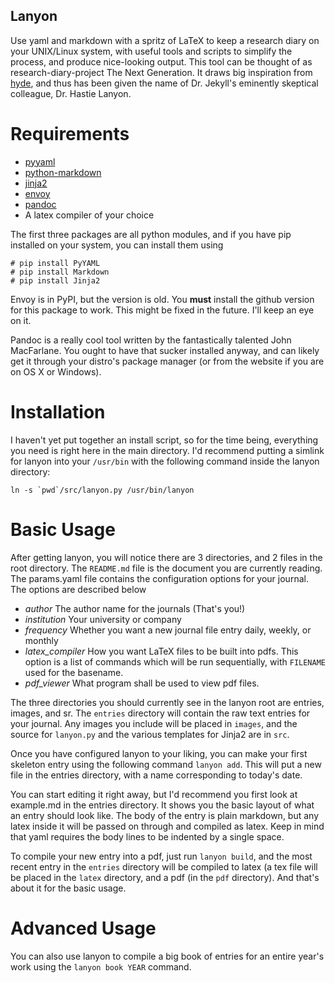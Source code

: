 Lanyon
----------------------
Use yaml and markdown with a spritz of LaTeX to keep a research diary on your 
UNIX/Linux system, with useful tools and scripts to simplify the process, and 
produce nice-looking output.  This tool can be thought of as
research-diary-project The Next Generation.  It draws big inspiration from
[hyde](http://hyde.github.com), and thus has been given the name of Dr. Jekyll's
eminently skeptical colleague, Dr. Hastie Lanyon.

Requirements
======================
* [pyyaml](http://pyyaml.org/wiki/PyYAML)
* [python-markdown](http://freewisdom.org/projects/python-markdown/)
* [jinja2](http://jinja.pocoo.org/docs/)
* [envoy](https://github.com/kennethreitz/envoy)
* [pandoc](http://johnmacfarlane.net/pandoc/)
* A latex compiler of your choice

The first three packages are all python modules, and if you have pip installed
on your system, you can install them using

    # pip install PyYAML
    # pip install Markdown
    # pip install Jinja2

Envoy is in PyPI, but the version is old.  You __must__ install the github
version for this package to work.  This might be fixed in the future.  I'll keep
an eye on it.

Pandoc is a really cool tool written by the fantastically talented John
MacFarlane.  You ought to have that sucker installed anyway, and can likely get
it through your distro's package manager (or from the website if you are on OS
X or Windows).

Installation
======================
I haven't yet put together an install script, so for the time being, everything
you need is right here in the main directory.  I'd recommend putting a simlink
for lanyon into your `/usr/bin` with the following command inside the lanyon
directory:

    ln -s `pwd`/src/lanyon.py /usr/bin/lanyon
	

Basic Usage
======================
After getting lanyon, you will notice there are 3 directories, and 2 files in
the root directory.  The `README.md` file is the document you are currently
reading.  The params.yaml file contains the configuration options for your
journal.  The options are described below

* _author_ The author name for the journals (That's you!)
* _institution_ Your university or company
* _frequency_ Whether you want a new journal file entry daily, weekly, or
  monthly
* _latex\_compiler_ How you want LaTeX files to be built into pdfs.  This option
  is a list of commands which will be run sequentially, with `FILENAME` used for
  the basename.
* _pdf\_viewer_ What program shall be used to view pdf files.

The three directories you should currently see in the lanyon root are entries,
images, and sr.  The `entries` directory will contain the raw text entries for
your journal. Any images you include will be placed in `images`, and the source
for `lanyon.py` and the various templates for Jinja2 are in `src`.

Once you have configured lanyon to your liking, you can make your first skeleton
entry using the following command `lanyon add`.  This will put a new file in the
entries directory, with a name corresponding to today's date.

You can start editing it right away, but I'd recommend you first look at
example.md in the entries directory.  It shows you the basic layout of what an
entry should look like.  The body of the entry is plain markdown, but any latex
inside it will be passed on through and compiled as latex.  Keep in mind that
yaml requires the body lines to be indented by a single space.

To compile your new entry into a pdf, just run `lanyon build`, and the most
recent entry in the `entries` directory will be compiled to latex (a tex file
will be placed in the `latex` directory, and a pdf (in the `pdf` directory).
And that's about it for the basic usage.

Advanced Usage
======================
You can also use lanyon to compile a big book of entries for an entire year's
work using the `lanyon book YEAR` command.

